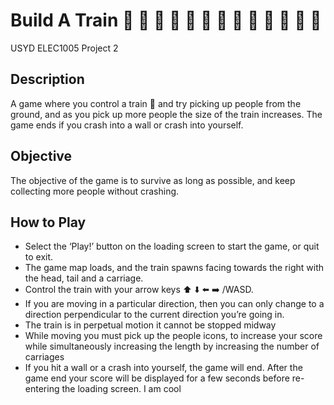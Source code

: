 # Build A Train  :bullettrain_side: :train: :train: :train: :train: :train: :train: :train: :train: :train: :train: :train: :train:
USYD ELEC1005 Project 2

## Description
A game where you control a train  :train: and try picking up people from the ground, and as you pick up more people the size of the train increases. The game ends if you crash into a wall or crash into yourself.

## Objective
The objective of the game is to survive as long as possible, and keep collecting more people without crashing.

## How to Play
- Select the ‘Play!’ button on the loading screen to start the game, or quit to exit.
- The game map loads, and the train spawns facing towards the right with the head, tail and a carriage.
- Control the train with your arrow keys :arrow_up: :arrow_down: :arrow_left: :arrow_right: /WASD.
- If you are moving in a particular direction, then you can only change to a direction perpendicular to the current direction you’re going in.
- The train is in perpetual motion it cannot be stopped midway
- While moving you must pick up the people icons, to increase your score while simultaneously increasing the length by increasing the number of carriages
- If you hit a wall or a crash into yourself, the game will end. After the game end your score will be displayed for a few seconds before re-entering the loading screen.
I am cool
